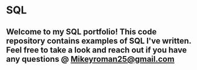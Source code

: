 # SQL
## Welcome to my SQL portfolio! This code repository contains examples of SQL I've written. Feel free to take a look and reach out if you have any questions @ Mikeyroman25@gmail.com 
